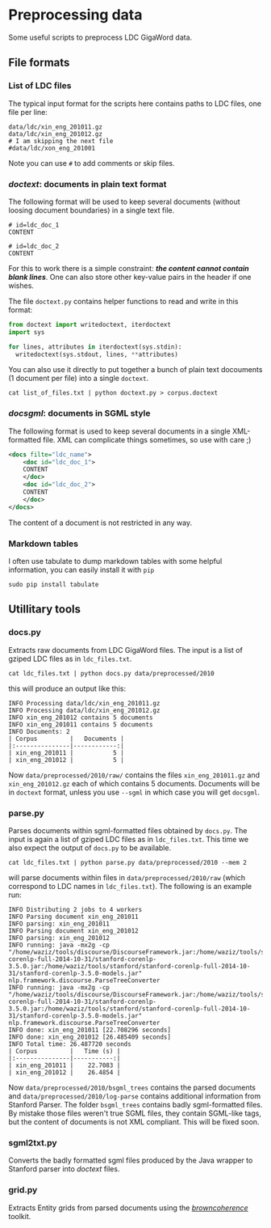 # Preprocessing data

Some useful scripts to preprocess LDC GigaWord data.

## File formats

### List of LDC files

The typical input format for the scripts here contains paths to LDC files, one file per line:

``` text
data/ldc/xin_eng_201011.gz
data/ldc/xin_eng_201012.gz
# I am skipping the next file
#data/ldc/xon_eng_201001
```

Note you can use `#` to add comments or skip files.

### *doctext*: documents in plain text format

The following format will be used to keep several documents (without loosing document boundaries) in a single text file.

``` text
# id=ldc_doc_1
CONTENT

# id=ldc_doc_2
CONTENT
```

For this to work there is a simple constraint: ***the content cannot contain blank lines***.
One can also store other key-value pairs in the header if one wishes.

The file `doctext.py` contains helper functions to read and write in this format:

```python
from doctext import writedoctext, iterdoctext
import sys

for lines, attributes in iterdoctext(sys.stdin):
  writedoctext(sys.stdout, lines, **attributes)

```

You can also use it directly to put together a bunch of plain text docouments (1 document per file) into a single `doctext`.

    cat list_of_files.txt | python doctext.py > corpus.doctext


### *docsgml*: documents in SGML style

The following format is used to keep several documents in a single XML-formatted file. XML can complicate things sometimes, so use with care ;)

``` xml
<docs filte="ldc_name">
    <doc id="ldc_doc_1">
    CONTENT
    </doc>
    <doc id="ldc_doc_2">
    CONTENT
    </doc>
</docs>
```

The content of a document is not restricted in any way.

### Markdown tables

I often use tabulate to dump markdown tables with some helpful information, you can easily install it with `pip`

    sudo pip install tabulate


## Utillitary tools

### docs.py

Extracts raw documents from LDC GigaWord files.
The input is a list of gziped LDC files as in `ldc_files.txt`.


    cat ldc_files.txt | python docs.py data/preprocessed/2010


this will produce an output like this:

    INFO Processing data/ldc/xin_eng_201011.gz
    INFO Processing data/ldc/xin_eng_201012.gz
    INFO xin_eng_201012 contains 5 documents
    INFO xin_eng_201011 contains 5 documents
    INFO Documents: 2
    | Corpus         |   Documents |
    |:---------------|------------:|
    | xin_eng_201011 |           5 |
    | xin_eng_201012 |           5 |


Now `data/preprocessed/2010/raw/` contains the files `xin_eng_201011.gz` and `xin_eng_201012.gz` each of which contains 5 documents.
Documents will be in `doctext` format, unless you use `--sgml` in which case you will get `docsgml`.


### parse.py

Parses documents within sgml-formatted files obtained by `docs.py`.
The input is again a list of gziped LDC files as in `ldc_files.txt`.
This time we also expect the output of `docs.py` to be available.


    cat ldc_files.txt | python parse.py data/preprocessed/2010 --mem 2


will parse documents within files in `data/preprocessed/2010/raw` (which correspond to LDC names in `ldc_files.txt`).
The following is an example run:

    INFO Distributing 2 jobs to 4 workers
    INFO Parsing document xin_eng_201011
    INFO parsing: xin_eng_201011
    INFO Parsing document xin_eng_201012
    INFO parsing: xin_eng_201012
    INFO running: java -mx2g -cp "/home/waziz/tools/discourse/DiscourseFramework.jar:/home/waziz/tools/stanford/stanford-corenlp-full-2014-10-31/stanford-corenlp-3.5.0.jar:/home/waziz/tools/stanford/stanford-corenlp-full-2014-10-31/stanford-corenlp-3.5.0-models.jar" nlp.framework.discourse.ParseTreeConverter
    INFO running: java -mx2g -cp "/home/waziz/tools/discourse/DiscourseFramework.jar:/home/waziz/tools/stanford/stanford-corenlp-full-2014-10-31/stanford-corenlp-3.5.0.jar:/home/waziz/tools/stanford/stanford-corenlp-full-2014-10-31/stanford-corenlp-3.5.0-models.jar" nlp.framework.discourse.ParseTreeConverter
    INFO done: xin_eng_201011 [22.708296 seconds]
    INFO done: xin_eng_201012 [26.485409 seconds]
    INFO Total time: 26.487720 seconds
    | Corpus         |   Time (s) |
    |:---------------|-----------:|
    | xin_eng_201011 |    22.7083 |
    | xin_eng_201012 |    26.4854 |


Now `data/preprocessed/2010/bsgml_trees` contains the parsed documents and `data/preprocessed/2010/log-parse` contains additional information from Stanford Parser.
The folder `bsgml_trees` contains badly sgml-formatted files. By mistake those files weren't true SGML files, they contain SGML-like tags, but the content of documents is not XML compliant. This will be fixed soon.

### sgml2txt.py

Converts the badly formatted sgml files produced by the Java wrapper to Stanford parser into *doctext* files.


### grid.py

Extracts Entity grids from parsed documents using the [*browncoherence*](http://cs.brown.edu/~melsner/manual.html) toolkit.
